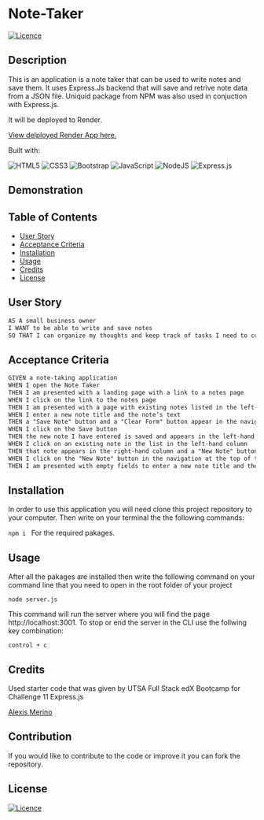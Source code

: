 # Note-Taker

[![Licence](https://img.shields.io/github/license/Ileriayo/markdown-badges?style=for-the-badge)](./LICENSE)


  ## Description
  This is an application is a note taker that can be used to write notes and save them. It uses Express.Js backend that will save and retrive note data from a JSON file. Uniquid package from NPM was also used in conjuction with Express.js. 

  It will be deployed to Render.

  [View delployed Render App here.]()

  Built with:


 ![HTML5](https://img.shields.io/badge/html5-%23E34F26.svg?style=for-the-badge&logo=html5&logoColor=white)
 ![CSS3](https://img.shields.io/badge/css3-%231572B6.svg?style=for-the-badge&logo=css3&logoColor=white)
 ![Bootstrap](https://img.shields.io/badge/bootstrap-%238511FA.svg?style=for-the-badge&logo=bootstrap&logoColor=white)
 ![JavaScript](https://img.shields.io/badge/javascript-%23323330.svg?style=for-the-badge&logo=javascript&logoColor=%23F7DF1E)
 ![NodeJS](https://img.shields.io/badge/node.js-6DA55F?style=for-the-badge&logo=node.js&logoColor=white)
 ![Express.js](https://img.shields.io/badge/express.js-%23404d59.svg?style=for-the-badge&logo=express&logoColor=%2361DAFB)
 
  ## Demonstration
  
  ## Table of Contents
  - [User Story](#user-story)
  - [Acceptance Criteria](#acceptance-criteria)
  - [Installation](#installation)
  - [Usage](#usage)
  - [Credits](#credits)
  - [License](#license)

  ## User Story

```md
AS A small business owner
I WANT to be able to write and save notes
SO THAT I can organize my thoughts and keep track of tasks I need to complete
```

## Acceptance Criteria

```md
GIVEN a note-taking application
WHEN I open the Note Taker
THEN I am presented with a landing page with a link to a notes page
WHEN I click on the link to the notes page
THEN I am presented with a page with existing notes listed in the left-hand column, plus empty fields to enter a new note title and the note’s text in the right-hand column
WHEN I enter a new note title and the note’s text
THEN a "Save Note" button and a "Clear Form" button appear in the navigation at the top of the page
WHEN I click on the Save button
THEN the new note I have entered is saved and appears in the left-hand column with the other existing notes and the buttons in the navigation disappear
WHEN I click on an existing note in the list in the left-hand column
THEN that note appears in the right-hand column and a "New Note" button appears in the navigation
WHEN I click on the "New Note" button in the navigation at the top of the page
THEN I am presented with empty fields to enter a new note title and the note’s text in the right-hand column and the button disappears
```

  ## Installation
  In order to use this application you will need clone this project repository to your computer. Then write on your terminal the the following commands:

  `npm i ` For the required pakages.

  
  ## Usage
  After all the pakages are installed then write the following command on your command line that you need to open in the root folder of your project

  `node server.js`

  This command will run the server where you will find the page http://localhost:3001. To stop or end the server in the CLI use the follwing key combination:

  `control + c`
  
  ## Credits

  Used starter code that was given by UTSA Full Stack edX Bootcamp for Challenge 11 Express.js

  [Alexis Merino](https://github.com/AlexM745) 
  

  ## Contribution
  If you would like to contribute to the code or improve it you can fork the repository.
  
  ## License 
  
  [![Licence](https://img.shields.io/github/license/Ileriayo/markdown-badges?style=for-the-badge)](./LICENSE)

